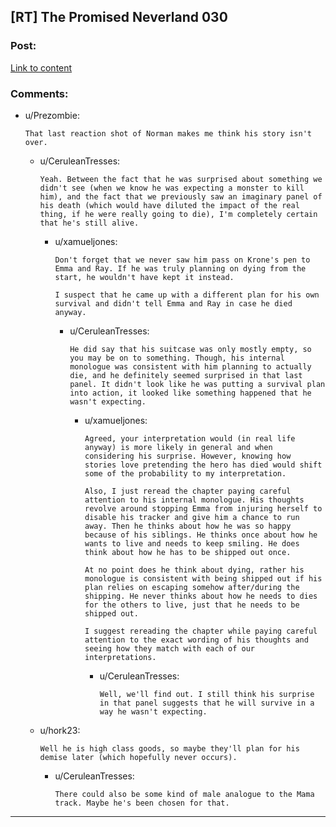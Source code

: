 ## [RT] The Promised Neverland 030

### Post:

[Link to content](http://mangastream.com/read/neverland/030/4093/1)

### Comments:

- u/Prezombie:
  ```
  That last reaction shot of Norman makes me think his story isn't over.
  ```

  - u/CeruleanTresses:
    ```
    Yeah. Between the fact that he was surprised about something we didn't see (when we know he was expecting a monster to kill him), and the fact that we previously saw an imaginary panel of his death (which would have diluted the impact of the real thing, if he were really going to die), I'm completely certain that he's still alive.
    ```

    - u/xamueljones:
      ```
      Don't forget that we never saw him pass on Krone's pen to Emma and Ray. If he was truly planning on dying from the start, he wouldn't have kept it instead.

      I suspect that he came up with a different plan for his own survival and didn't tell Emma and Ray in case he died anyway.
      ```

      - u/CeruleanTresses:
        ```
        He did say that his suitcase was only mostly empty, so you may be on to something. Though, his internal monologue was consistent with him planning to actually die, and he definitely seemed surprised in that last panel. It didn't look like he was putting a survival plan into action, it looked like something happened that he wasn't expecting.
        ```

        - u/xamueljones:
          ```
          Agreed, your interpretation would (in real life anyway) is more likely in general and when considering his surprise. However, knowing how stories love pretending the hero has died would shift some of the probability to my interpretation.

          Also, I just reread the chapter paying careful attention to his internal monologue. His thoughts revolve around stopping Emma from injuring herself to disable his tracker and give him a chance to run away. Then he thinks about how he was so happy because of his siblings. He thinks once about how he wants to live and needs to keep smiling. He does think about how he has to be shipped out once.

          At no point does he think about dying, rather his monologue is consistent with being shipped out if his plan relies on escaping somehow after/during the shipping. He never thinks about how he needs to dies for the others to live, just that he needs to be shipped out.

          I suggest rereading the chapter while paying careful attention to the exact wording of his thoughts and seeing how they match with each of our interpretations.
          ```

          - u/CeruleanTresses:
            ```
            Well, we'll find out. I still think his surprise in that panel suggests that he will survive in a way he wasn't expecting.
            ```

  - u/hork23:
    ```
    Well he is high class goods, so maybe they'll plan for his demise later (which hopefully never occurs).
    ```

    - u/CeruleanTresses:
      ```
      There could also be some kind of male analogue to the Mama track. Maybe he's been chosen for that.
      ```

---

